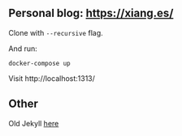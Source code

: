 ## Personal blog: https://xiang.es/

Clone with `--recursive` flag.

And run:

```
docker-compose up
```

Visit http://localhost:1313/

## Other

Old Jekyll [here](https://github.com/stradivari96/stradivari96.github.io/tree/9c123c16e18dab4f2a3883b194a9758752c932a9)
